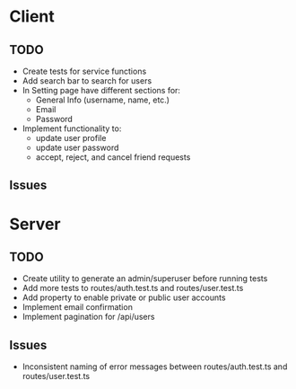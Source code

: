 # Client

## TODO

- Create tests for service functions
- Add search bar to search for users
- In Setting page have different sections for:
  - General Info (username, name, etc.)
  - Email
  - Password
- Implement functionality to:
  - update user profile
  - update user password
  - accept, reject, and cancel friend requests

## Issues

# Server

## TODO

- Create utility to generate an admin/superuser before running tests
- Add more tests to routes/auth.test.ts and routes/user.test.ts
- Add property to enable private or public user accounts
- Implement email confirmation
- Implement pagination for /api/users

## Issues

- Inconsistent naming of error messages between routes/auth.test.ts and routes/user.test.ts
